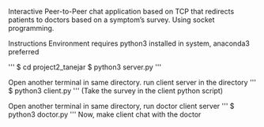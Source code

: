 Interactive Peer-to-Peer chat application based on TCP that redirects patients to doctors based on a symptom’s survey.
Using socket programming.

Instructions
Environment requires python3 installed in system, anaconda3 preferred

'''
$ cd project2_tanejar
$ python3 server.py
'''

Open another terminal in same directory. run client server in the directory
'''
$ python3 client.py
'''
(Take the survey in the client python script)

Open another terminal in same directory, run doctor client server
'''
$ python3 doctor.py
'''
Now, make client chat with the doctor
